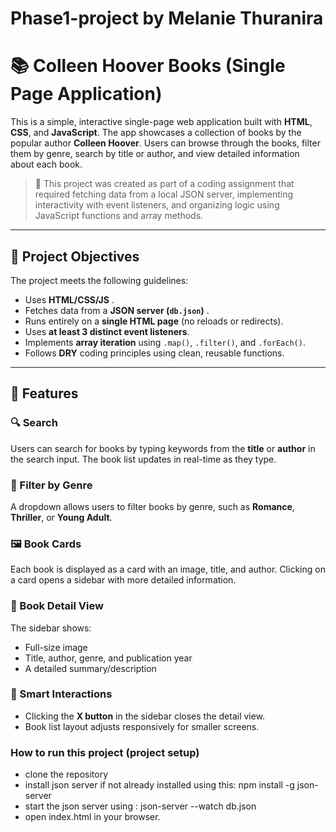 # Phase1-project by Melanie Thuranira

# 📚 Colleen Hoover Books (Single Page Application)

This is a simple, interactive single-page web application built with **HTML**, **CSS**, and **JavaScript**. The app showcases a collection of books by the popular author **Colleen Hoover**. Users can browse through the books, filter them by genre, search by title or author, and view detailed information about each book.

> 🔧 This project was created as part of a coding assignment that required fetching data from a local JSON server, implementing interactivity with event listeners, and organizing logic using JavaScript functions and array methods.

---

## 🧠 Project Objectives

The project meets the following guidelines:

-  Uses **HTML/CSS/JS** .
-  Fetches data from a **JSON server (`db.json`)** .
-  Runs entirely on a **single HTML page** (no reloads or redirects).
-  Uses **at least 3 distinct event listeners**.
-  Implements **array iteration** using `.map()`, `.filter()`, and `.forEach()`.
-  Follows **DRY** coding principles using clean, reusable functions.

---

## 🚀 Features

### 🔍 Search
Users can search for books by typing keywords from the **title** or **author** in the search input. The book list updates in real-time as they type.

### 🎯 Filter by Genre
A dropdown allows users to filter books by genre, such as **Romance**, **Thriller**, or **Young Adult**.

### 🖼️ Book Cards
Each book is displayed as a card with an image, title, and author. Clicking on a card opens a sidebar with more detailed information.

### 📖 Book Detail View
The sidebar shows:
- Full-size image
- Title, author, genre, and publication year
- A detailed summary/description

### 🧠 Smart Interactions
- Clicking the **X button** in the sidebar closes the detail view.
- Book list layout adjusts responsively for smaller screens.


### How to run this project (project setup)
- clone the repository
- install json server if not already installed using this: npm install -g json-server
- start the json server using : json-server --watch db.json
- open index.html in your browser.

